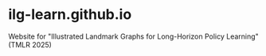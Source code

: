 # ilg-learn.github.io
Website for "Illustrated Landmark Graphs for Long-Horizon Policy Learning" (TMLR 2025)
